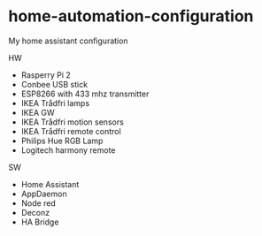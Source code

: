 # home-automation-configuration
My home assistant configuration

HW
* Rasperry Pi 2
* Conbee USB stick
* ESP8266 with 433 mhz transmitter
* IKEA Trådfri lamps
* IKEA GW
* IKEA Trådfri motion sensors
* IKEA Trådfri remote control
* Philips Hue RGB Lamp
* Logitech harmony remote

SW
* Home Assistant
* AppDaemon
* Node red
* Deconz
* HA Bridge
